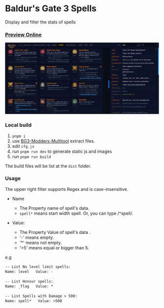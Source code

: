 # Baldur's Gate 3 Spells
Display and filter the stats of spells

### [Preview Online](https://bg3.ivi.cx)

![screen](screen.webp)

### Local build
1. `pnpm i`
2. use [BG3-Modders-Multitool](https://github.com/ShinyHobo/BG3-Modders-Multitool) extract files.
3. edit `cfg.js`
4. run `pnpm run dev` to generate static js and images
5. run `pnpm run build`

The build files will be list at the `dist` folder.


### Usage

The upper right filter supports Regex and is case-insensitive.

- Name 
    - The Property name of spell's data.
    - `spell*` means start width spell. Or, you can type /^spell/.
  
- Value:
    - The Property Value of spell's data .
    - '-' means empty.
    - '*' means not empty.
    - '>5' means equal or bigger than 5.

e.g

```
-- List No level limit spells:
Name: level   Value: -

-- List Honour spells:
Name: _flag   Value: *

-- List Spells with Damage > 500:
Name: spell*   Value: >500
```
